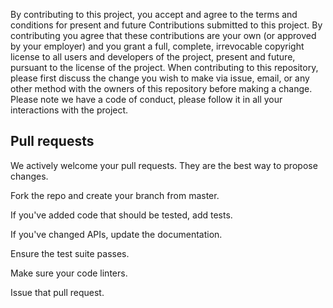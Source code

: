 By contributing to this project, you accept and agree to the terms and conditions for present and future Contributions submitted to this project. By contributing you agree that these contributions are your own (or approved by your employer) and you grant a full, complete, irrevocable copyright license to all users and developers of the project, present and future, pursuant to the license of the project. When contributing to this repository, please first discuss the change you wish to make via issue, email, or any other method with the owners of this repository before making a change. Please note we have a code of conduct, please follow it in all your interactions with the project.

## Pull requests

We actively welcome your pull requests. They are the best way to propose changes.

Fork the repo and create your branch from master.

If you've added code that should be tested, add tests.

If you've changed APIs, update the documentation.

Ensure the test suite passes.

Make sure your code linters.

Issue that pull request.
